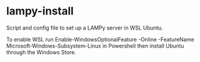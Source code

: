 # lampy-install
Script and config file to set up a LAMPy server in WSL Ubuntu.

To enable WSL run Enable-WindowsOptionalFeature -Online -FeatureName Microsoft-Windows-Subsystem-Linux in Powershell then install Ubuntu through the Windows Store.
